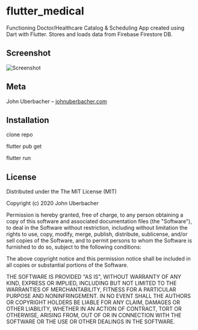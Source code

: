 # flutter_medical

Functioning Doctor/Healthcare Catalog & Scheduling App created using Dart with Flutter. 
Stores and loads data from Firebase Firestore DB. 

## Screenshot

![Screenshot](https://i.imgur.com/ebfJCdt.jpg)

## Meta

John Uberbacher – [johnuberbacher.com](https://johnuberbacher.com)

## Installation

clone repo

flutter pub get

flutter run

## License

Distributed under the The MIT License (MIT)

Copyright (c) 2020 John Uberbacher

Permission is hereby granted, free of charge, to any person obtaining a copy of this software and associated documentation files (the "Software"), to deal in the Software without restriction, including without limitation the rights to use, copy, modify, merge, publish, distribute, sublicense, and/or sell copies of the Software, and to permit persons to whom the Software is furnished to do so, subject to the following conditions:

The above copyright notice and this permission notice shall be included in all copies or substantial portions of the Software.

THE SOFTWARE IS PROVIDED "AS IS", WITHOUT WARRANTY OF ANY KIND, EXPRESS OR IMPLIED, INCLUDING BUT NOT LIMITED TO THE WARRANTIES OF MERCHANTABILITY, FITNESS FOR A PARTICULAR PURPOSE AND NONINFRINGEMENT. IN NO EVENT SHALL THE AUTHORS OR COPYRIGHT HOLDERS BE LIABLE FOR ANY CLAIM, DAMAGES OR OTHER LIABILITY, WHETHER IN AN ACTION OF CONTRACT, TORT OR OTHERWISE, ARISING FROM, OUT OF OR IN CONNECTION WITH THE SOFTWARE OR THE USE OR OTHER DEALINGS IN THE SOFTWARE.
